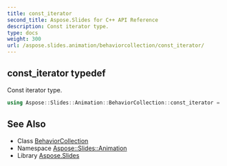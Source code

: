 ```yaml
---
title: const_iterator
second_title: Aspose.Slides for C++ API Reference
description: Const iterator type.
type: docs
weight: 300
url: /aspose.slides.animation/behaviorcollection/const_iterator/
---
```

## const_iterator typedef


Const iterator type.

```cpp
using Aspose::Slides::Animation::BehaviorCollection::const_iterator =  typename iterator_holder_type::const_iterator
```

## See Also

* Class [BehaviorCollection](../)
* Namespace [Aspose::Slides::Animation](../../)
* Library [Aspose.Slides](../../../)